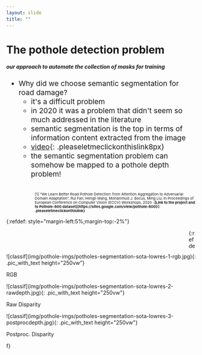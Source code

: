 ```yaml
---
layout: slide
title: ""
---
```


# The pothole detection problem
##### **our approach to automate the collection of masks for training**

<div markdown="1" style="font-size:2vw;ul{font-size:10vw};">

- Why did we choose semantic segmentation for road damage?
	- it's a difficult problem
	- in 2020 it was a problem that didn't seem so much addressed in the literature
	- semantic segmentation is the top in terms of information content extracted from the image
	- [video](http://deeplearning.ge.imati.cnr.it/genova-5G/video/crocetta-field-tests/wls-2021-06-08-17-44-28-libx265-short-fixed.html){: .pleaseletmeclickonthislink8px}
	- the semantic segmentation problem can somehow be mapped to a pothole depth problem!

</div>
<br>



<div markdown="1" style="font-size:1vw;ul{font-size:10vw};margin-left:15%;text-align:left;">
[1] “We Learn Better Road Pothole Detection: from Attention Aggregation to Adversarial Domain Adaptation”, Rui Fan, Hengli Wang, Mohammud J. Bocus, Ming Liu, In Proceedings of European Conference on Computer Vision (ECCV) Workshops, 2020 -<b>[Link to the project and to Pothole-600 dataset](https://sites.google.com/view/pothole-600){: .pleaseletmeclickonthislink}</b><br>
</div>

{:refdef: style="margin-left:5%;margin-top:-2%"}
<div markdown="1" class="pic_with_text" style="float:left;left:25%;opacity:0;">
![classif](img/transparent-100x100.png){: .pic_with_text height="200vw"}
<div markdown="1" class="text_anim_over_pic"><p class="text_anim_over_pic_content">Transparent</p></div></div>

<div markdown="1" class="pic_with_text" style="float:left;left:25%;">
![classif](img/pothole-imgs/potholes-segmentation-sota-lowres-1-rgb.jpg){: .pic_with_text height="250vw"}
<div markdown="1" class="text_anim_over_pic"><p class="text_anim_over_pic_content">RGB</p></div></div>
<div markdown="1" class="pic_with_text" style="float:left;left:25%;">
![classif](img/pothole-imgs/potholes-segmentation-sota-lowres-2-rawdepth.jpg){: .pic_with_text height="250vw"}
<div markdown="1" class="text_anim_over_pic"><p class="text_anim_over_pic_content">Raw Disparity</p></div></div>
<div markdown="1" class="pic_with_text" style="float:left;left:25%;">
![classif](img/pothole-imgs/potholes-segmentation-sota-lowres-3-postprocdepth.jpg){: .pic_with_text height="250vw"}
<div markdown="1" class="text_anim_over_pic"><p class="text_anim_over_pic_content">Postproc. Disparity</p></div></div>
{:refdef}

<!--
{:refdef: style="margin-left:5%;margin-top:-2%"}
<div markdown="1" class="pic_with_text" style="float:left;left:25%;opacity:0;">
![classif](img/transparent-100x100.png){: .pic_with_text height="200vw"}
<div markdown="1" class="text_anim_over_pic"><p class="text_anim_over_pic_content">Transparent</p></div></div>
<div markdown="1" class="pic_with_text" style="float:left;left:25%;opacity:0;">
![classif](img/transparent-100x100.png){: .pic_with_text height="200vw"}
<div markdown="1" class="text_anim_over_pic"><p class="text_anim_over_pic_content">Transparent</p></div></div>

<div markdown="1" class="pic_with_text" style="float:left;left:25%;">
![classif](img/pothole-imgs/pothole-classif.png){: .pic_with_text height="250vw"}
<div markdown="1" class="text_anim_over_pic"><p class="text_anim_over_pic_content">Classification</p></div></div>
<div markdown="1" class="pic_with_text" style="float:left;left:15%;">
![objdet](img/pothole-imgs/pothole-object-detection.png){: .pic_with_text height="250vw"}
<div markdown="1" class="text_anim_over_pic"><p class="text_anim_over_pic_content">Obj. Detection</p></div></div>
<div markdown="1" class="pic_with_text" style="float:left;left:15%;">
![segmentation](img/pothole-imgs/pothole-semantic-segmentation.png){: .pic_with_text height="250vw"}
<div markdown="1" class="text_anim_over_pic"><p class="text_anim_over_pic_content">Sem. Segmentation</p></div></div>
{:refdef}
-->
